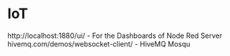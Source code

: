 # IoT

 http://localhost:1880/ui/ - For the Dashboards of Node Red
Server 
 hivemq.com/demos/websocket-client/  - HiveMQ 
Mosqu
